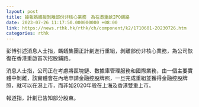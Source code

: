 ```yaml
---
layout: post
title: 據報螞蟻擬剝離部份非核心業務　為在港重啟IPO鋪路
date: 2023-07-26 11:17:50.000000000 +08:00
link: https://news.rthk.hk/rthk/ch/component/k2/1710601-20230726.htm
categories: rthk
---
```


彭博引述消息人士指，螞蟻集團正計劃進行重組，剝離部份非核心業務，為公司恢復在香港重啟首次招股鋪路。

消息人士指，公司正在考慮將區塊鏈、數據庫管理服務和國際業務，由一個主要實體中剝離，該實體會在內地申請金融控股牌照，一旦完成重組並獲得金融控股牌照，就可以在港上市，而非如2020年般在上海及香港雙重上市。

報道指，計劃已告知部分股東。

